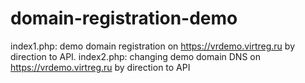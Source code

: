 # domain-registration-demo
index1.php: demo domain registration on https://vrdemo.virtreg.ru by direction to API.
index2.php: changing demo domain DNS on https://vrdemo.virtreg.ru by direction to API 
